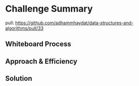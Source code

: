 # Challenge Summary
<!-- Description of the challenge -->
pull: https://github.com/adhammhaydat/data-structures-and-algorithms/pull/33
## Whiteboard Process
<!-- Embedded whiteboard image -->

## Approach & Efficiency
<!-- What approach did you take? Why? What is the Big O space/time for this approach? -->

## Solution
<!-- Show how to run your code, and examples of it in action -->
